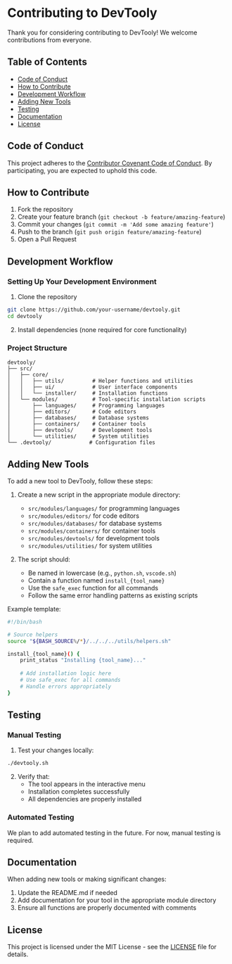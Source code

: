 # Contributing to DevTooly

Thank you for considering contributing to DevTooly! We welcome contributions from everyone.

## Table of Contents
- [Code of Conduct](#code-of-conduct)
- [How to Contribute](#how-to-contribute)
- [Development Workflow](#development-workflow)
- [Adding New Tools](#adding-new-tools)
- [Testing](#testing)
- [Documentation](#documentation)
- [License](#license)

## Code of Conduct

This project adheres to the [Contributor Covenant Code of Conduct](CODE_OF_CONDUCT.md). By participating, you are expected to uphold this code.

## How to Contribute

1. Fork the repository
2. Create your feature branch (`git checkout -b feature/amazing-feature`)
3. Commit your changes (`git commit -m 'Add some amazing feature'`)
4. Push to the branch (`git push origin feature/amazing-feature`)
5. Open a Pull Request

## Development Workflow

### Setting Up Your Development Environment

1. Clone the repository
```bash
git clone https://github.com/your-username/devtooly.git
cd devtooly
```

2. Install dependencies (none required for core functionality)

### Project Structure
```
devtooly/
├── src/
│   ├── core/
│   │   ├── utils/         # Helper functions and utilities
│   │   ├── ui/            # User interface components
│   │   └── installer/     # Installation functions
│   └── modules/           # Tool-specific installation scripts
│       ├── languages/     # Programming languages
│       ├── editors/       # Code editors
│       ├── databases/     # Database systems
│       ├── containers/    # Container tools
│       ├── devtools/      # Development tools
│       └── utilities/     # System utilities
└── .devtooly/            # Configuration files
```

## Adding New Tools

To add a new tool to DevTooly, follow these steps:

1. Create a new script in the appropriate module directory:
   - `src/modules/languages/` for programming languages
   - `src/modules/editors/` for code editors
   - `src/modules/databases/` for database systems
   - `src/modules/containers/` for container tools
   - `src/modules/devtools/` for development tools
   - `src/modules/utilities/` for system utilities

2. The script should:
   - Be named in lowercase (e.g., `python.sh`, `vscode.sh`)
   - Contain a function named `install_{tool_name}`
   - Use the `safe_exec` function for all commands
   - Follow the same error handling patterns as existing scripts

Example template:
```bash
#!/bin/bash

# Source helpers
source "${BASH_SOURCE%/*}/../../../utils/helpers.sh"

install_{tool_name}() {
    print_status "Installing {tool_name}..."
    
    # Add installation logic here
    # Use safe_exec for all commands
    # Handle errors appropriately
}
```

## Testing

### Manual Testing

1. Test your changes locally:
```bash
./devtooly.sh
```

2. Verify that:
   - The tool appears in the interactive menu
   - Installation completes successfully
   - All dependencies are properly installed

### Automated Testing

We plan to add automated testing in the future. For now, manual testing is required.

## Documentation

When adding new tools or making significant changes:

1. Update the README.md if needed
2. Add documentation for your tool in the appropriate module directory
3. Ensure all functions are properly documented with comments

## License

This project is licensed under the MIT License - see the [LICENSE](LICENSE) file for details.
